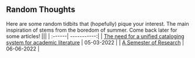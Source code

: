 ## Random Thoughts
Here are some random tidbits that (hopefully) pique your interest. The main inspiration of stems from the boredom of summer. Come back later for some articles! 
|||
| :------| -----------:|
| [The need for a unified cataloging system for academic literature](/posts/unified) | 05-03-2022 |
| [A Semester of Research](/posts/firstsem) | 06-06-2022 |

